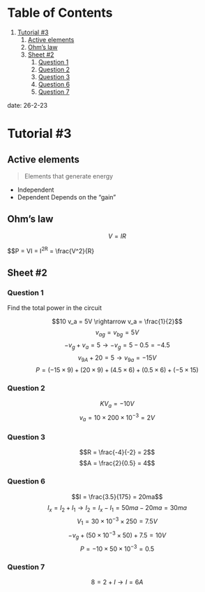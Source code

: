 
# Table of Contents

1.  [Tutorial #3](#org34ed568)
    1.  [Active elements](#orga7e88cb)
    2.  [Ohm&rsquo;s law](#org4faaf9a)
    3.  [Sheet #2](#org86e77c7)
        1.  [Question 1](#org8a7ccc4)
        2.  [Question 2](#org24b94e6)
        3.  [Question 3](#orgab7cd52)
        4.  [Question 6](#org80e8727)
        5.  [Question 7](#org97e496b)

date: 26-2-23


<a id="org34ed568"></a>

# Tutorial #3


<a id="orga7e88cb"></a>

## Active elements

> 
> 
> Elements that generate energy

-   Independent
-   Dependent
    Depends on the &ldquo;gain&rdquo;


<a id="org4faaf9a"></a>

## Ohm&rsquo;s law

$$V = IR$$

$$P = VI = I<sup>2R</sup> = \frac{V^2}{R}


<a id="org86e77c7"></a>

## Sheet #2


<a id="org8a7ccc4"></a>

### Question 1

Find the total power in the circuit

$$10 v_a = 5V \rightarrow v_a = \frac{1}{2}$$
$$ v_{ag} = v_{bg} = 5V$$
$$-v_g + v_a = 5 \rightarrow -v_g = 5 - 0.5 = -4.5$$ 
$$v_{9A} + 20 = 5 \rightarrow v_{9a} = -15V$$
$$P = ( -15 \times 9 ) + ( 20 \times 9 ) + ( 4.5 \times 6 ) + ( 0.5 \times 6 ) + ( -5 \times 15 )$$


<a id="org24b94e6"></a>

### Question 2

$$KV_a = -10V$$
$$v_a = 10 \times 200 \times 10^{-3} = 2V$$


<a id="orgab7cd52"></a>

### Question 3

$$R = \frac{-4}{-2} = 2$$
$$A = \frac{2}{0.5} = 4$$


<a id="org80e8727"></a>

### Question 6

$$I = \frac{3.5}{175} = 20ma$$
$$I_x = I_2 + I_1 \rightarrow I_2 = I_x - I_1 = 50ma - 20ma = 30ma$$
$$V_1 = 30 \times 10^{-3} \times 250 = 7.5V$$
$$-v_g + (50 \times 10^{-3} \times 50) + 7.5 = 10V$$
$$P = -10 \times 50 \times 10^{-3} = 0.5$$


<a id="org97e496b"></a>

### Question 7

$$8 = 2 + I \rightarrow I = 6A$$

